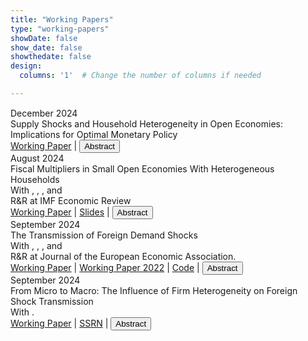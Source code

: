 ```yaml
---
title: "Working Papers"
type: "working-papers"
showDate: false 
show_date: false
showthedate: false 
design:
  columns: '1'  # Change the number of columns if needed

---
```


<link href="https://cdnjs.cloudflare.com/ajax/libs/font-awesome/6.0.0-beta3/css/all.min.css" rel="stylesheet">

<div style="margin-top: 15px;"></div>

<div class="publication-entry">
    <div class="publication-date">December 2024</div>
    <div class="publication-info">
        <div class="publication-title">
            Supply Shocks and Household Heterogeneity in Open Economies: Implications for Optimal Monetary
            Policy
        </div>
        <div>
            <a href="files/research/HANK_supply.pdf" class="pdflinktemp">Working Paper</a>
            <span class="vline">|</span>
            <button
                onclick="let text = document.getElementById('text1'); text.style.display = text.style.display === 'none' ? 'block' : 'none';">
                <i class="fas fa-caret-right"></i>Abstract
            </button>
        </div>
        <div id="text1" style="display:none;" class="custom-abstr">
            Abstract: Recently many advanced economies have experienced large surges in inflation brought about by
            higher import prices. I study the transmission of such cost-push shocks in a small open economy using a
            Heterogeneous Agent New Keynesian (HANK) model. Compared to the canonical Representative Agent New
            Keynesian (RANK) model, I show that a HANK model with empirically realistic marginal propensities to
            consume out of income (MPCs) and sticky wages introduces an additional transmission channel: An increase
            in inflation following a cost-push shock suppresses real wages, which suppress aggregate demand when the
            MPC out of labor income is greater than the MPC out of profits, highlighting the distributional role of
            inflation.
            I then compute the optimal monetary policy response to an increase in import prices. I find that a more
            hawkish response is optimal in HANK compared to RANK. This is driven by low short-run trade
            elasticities combined with positive exchange rate pass-through to import prices, implying that an exchange
            rate appreciation can stabilize inflation and real wages without significantly lowering domestic employment.
        </div>
    </div>
</div>

<div class="spacer"></div>

<div class="publication-entry">
    <div class="publication-date">August 2024</div>
    <div class="publication-info">
        <div class="publication-title">
            Fiscal Multipliers in Small Open Economies With Heterogeneous Households
        </div>
        <div class="publication-details">
            With
            <span class="JeppeDruedahl"></span>,
            <span class="SørenHoveRavn"></span>,
            <span class="LauraSunderPlassmann"></span>,
            and <span class="JacobMarottSundram"></span>
        </div>
        <div class="publication-actions">
            <span class="custom-status"> R&R at IMF Economic Review </span>
            <br>
            <a href="files/research/Fiscal_IHANK_August2024.pdf" class="pdflinktemp">Working Paper</a>
            <span class="vline">|</span>
            <a href="files/research/Fiscal_IHANK_IMFER.pdf" class="pdflinktemp">Slides</a>
            <span class="vline">|</span>
            <button
                onclick="let text = document.getElementById('text2'); text.style.display = text.style.display === 'none' ? 'block' : 'none';">
                <i class="fas fa-caret-right"></i>Abstract
            </button>
        </div>
        <div id="text2" style="display:none;" class="custom-abstr">
            Abstract: We study fiscal multipliers in a small open economy Heterogeneous Agent New-Keynesian
            (SOE-HANK) model. We provide a set of equivalence results under which the fiscal multiplier in our
            SOE-HANK model is the same---at any horizon---as in a corresponding representative-agent (RANK) model.
            Under more general assumptions, the fiscal multipliers in the two models are not equivalent, but remain
            relatively similar. Yet, we show that the underlying channels driving the fiscal multipliers differ
            substantially. In particular, consumption increases while net exports tend to decline in the HANK model,
            whereas the opposite is true in the RANK model.
        </div>
    </div>
</div>

<div class="spacer"></div>

<div class="publication-entry">
    <div class="publication-date">September 2024</div>
    <div class="publication-info">
        <div class="publication-title">
            The Transmission of Foreign Demand Shocks
        </div>
        <div class="publication-details">
            With
            <span class="JeppeDruedahl"></span>,
            <span class="SørenHoveRavn"></span>,
            <span class="LauraSunderPlassmann"></span>,
            and <span class="JacobMarottSundram"></span>
        </div>
        <div>
            <span class="custom-status"> R&R at Journal of the European Economic Association.</span>
            <br>
            <a href="files/research/Foreign_Demand_Shocks_September2024.pdf" class="pdflinktemp">Working Paper</a>
            <span class="vline">|</span>
            <a href="files/research/Foreign_Demand_Shocks_October2022.pdf" class="pdflinktemp">Working Paper 2022</a>
            <span class="vline">|</span>
            <a href="https://github.com/nWaldstrom/MultiSecSOEHANK" class="pdflinktemp">Code</a>
            <span class="vline">|</span>
            <button
                onclick="let text = document.getElementById('text3'); text.style.display = text.style.display === 'none' ? 'block' : 'none';">
                <i class="fas fa-caret-right"></i>Abstract
            </button>
        </div>
        <div id="text3" style="display:none;" class="custom-abstr">
            Abstract: Introducing heterogeneous households into a New Keynesian model of a
            small open economy enables the model to fit a set of stylized empirical facts
            about the transmission of foreign demand shocks. In the absence of a strong
            labor income effect on consumption, the model counterfactually implies that
            domestic consumption decreases as the central bank raises the interest rate to
            curb domestic inflation. With plausible marginal propensities to consume, the
            model instead produces the observed increase in domestic consumption of both
            tradeable and non-tradeable goods. This implies that foreign demand shocks are
            more important for international business-cycle comovement than predicted by
            existing models. Our findings also have implications for stabilization policies:
            While monetary policy is well-suited to counteract foreign demand shocks, traditional
            fiscal policies are inadequate, as they do not provide sufficient stimulus
            to the tradeable sector. This poses a particular challenge for countries with a
            fixed exchange rate or in a monetary union.
        </div>
    </div>
</div>

<div class="spacer"></div>

<div class="publication-entry">
    <div class="publication-date">September 2024</div>
    <div class="publication-info">
        <div class="publication-title">
            From Micro to Macro: The Influence of Firm Heterogeneity on Foreign Shock Transmission
        </div>
        <div class="publication-details">
            With <span class="ChristianKastrup"></span>.
        </div>
        <div>
            <a href="files/research/Het_Firm_2024.pdf" class="pdflinktemp">Working Paper</a>
            <span class="vline">|</span>
            <a href="https://papers.ssrn.com/sol3/papers.cfm?abstract_id=4746090" class="pdflinktemp">SSRN</a>
            <span class="vline">|</span>
            <button
                onclick="let text = document.getElementById('text4'); text.style.display = text.style.display === 'none' ? 'block' : 'none';">
                <i class="fas fa-caret-right"></i>Abstract
            </button>
        </div>
        <div id="text4" style="display:none;" class="custom-abstr">
            Abstract: We investigate the role of firm heterogeneity and adjustment costs in the transmission
            of foreign supply shocks. Our starting point comes from a theoretical
            insight: If larger firms rely more on easily adjustable inputs, such as materials,
            then the aggregate output response to changes in the price of these inputs gets
            amplified relative to a representative firm economy. We next provide empirical evidence
            that larger firms are indeed more materials-intensive and more responsive
            to an exogenous foreign shock. We show that a New-Keynesian general equilibrium
            model with multiple sectors and firm heterogeneity is consistent with these
            facts. We find that firm heterogeneity, in line with the data, amplifies the response
            of output and prices to a foreign supply shock, but dampens the labor and GDP
            responses.
        </div>
    </div>
</div>

<!-- CO-AUTHOR LINKS -->
<script>
  const links = {
    JeppeDruedahl: '<a href="https://sites.google.com/view/jeppe-druedahl/" style="color: var(--scolor); font-weight: 600;">Jeppe Druedahl</a>',
    SørenHoveRavn: '<a href="https://sites.google.com/site/sorenhoveravn/" style="color: var(--scolor); font-weight: 600;">Søren Hove Ravn</a>',
    LauraSunderPlassmann: '<a href="https://sites.google.com/site/lsunderplassmann/" style="color: var(--scolor); font-weight: 600;">Laura Sunder-Plassmann</a>',
    JacobMarottSundram: '<a href="https://www.sundram.dk/" style="color: var(--scolor); font-weight: 600;">Jacob Marott Sundram</a>',
    ChristianKastrup: '<a href="https://sites.google.com/view/christianbkastrup" style="color: var(--scolor); font-weight: 600;">Christian B. Kastrup</a>'
  };

  for (const [className, linkHTML] of Object.entries(links)) {
    document.querySelectorAll(`.${className}`).forEach(span => {
      span.innerHTML = linkHTML;
    });
  }
</script>